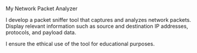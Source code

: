 My Network Packet Analyzer

I develop a packet sniffer tool that captures and analyzes network packets. Display relevant information such as source and destination IP addresses, protocols, and payload data.

I ensure the ethical use of the tool for educational purposes.
